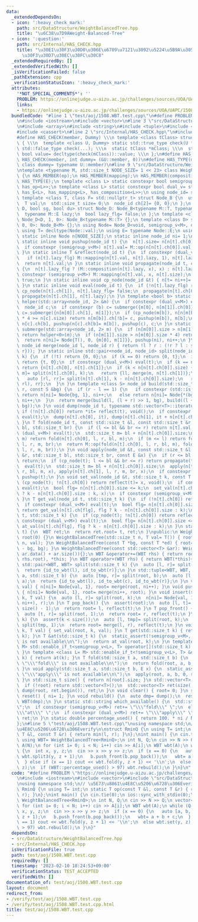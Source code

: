 ```yaml
---
data:
  _extendedDependsOn:
  - icon: ':heavy_check_mark:'
    path: src/DataStructure/WeightBalancedTree.hpp
    title: "\u6C38\u7D9AWeight-Balanced-Tree"
  - icon: ':question:'
    path: src/Internal/HAS_CHECK.hpp
    title: "\u30E1\u30F3\u30D0\u306E\u6709\u7121\u3092\u5224\u5B9A\u3059\u308B\u30C6\
      \u30F3\u30D7\u30EC\u30FC\u30C8"
  _extendedRequiredBy: []
  _extendedVerifiedWith: []
  _isVerificationFailed: false
  _pathExtension: cpp
  _verificationStatusIcon: ':heavy_check_mark:'
  attributes:
    '*NOT_SPECIAL_COMMENTS*': ''
    PROBLEM: https://onlinejudge.u-aizu.ac.jp/challenges/sources/UOA/UAPC/1508
    links:
    - https://onlinejudge.u-aizu.ac.jp/challenges/sources/UOA/UAPC/1508
  bundledCode: "#line 1 \"test/aoj/1508.WBT.test.cpp\"\n#define PROBLEM \"https://onlinejudge.u-aizu.ac.jp/challenges/sources/UOA/UAPC/1508\"\
    \n#include <iostream>\n#include <vector>\n#line 3 \"src/DataStructure/WeightBalancedTree.hpp\"\
    \n#include <array>\n#include <string>\n#include <tuple>\n#include <cstddef>\n\
    #include <cassert>\n#line 2 \"src/Internal/HAS_CHECK.hpp\"\n#include <type_traits>\n\
    #define HAS_CHECK(member, Dummy) \\\n template <class tClass> struct has_##member\
    \ { \\\n  template <class U, Dummy> static std::true_type check(U *); \\\n  static\
    \ std::false_type check(...); \\\n  static tClass *mClass; \\\n  static const\
    \ bool value= decltype(check(mClass))::value; \\\n };\n#define HAS_MEMBER(member)\
    \ HAS_CHECK(member, int dummy= (&U::member, 0))\n#define HAS_TYPE(member) HAS_CHECK(member,\
    \ class dummy= typename U::member)\n#line 9 \"src/DataStructure/WeightBalancedTree.hpp\"\
    \ntemplate <typename M, std::size_t NODE_SIZE= 1 << 23> class WeightBalancedTree\
    \ {\n HAS_MEMBER(op);\n HAS_MEMBER(mapping);\n HAS_MEMBER(composition);\n HAS_TYPE(T);\n\
    \ HAS_TYPE(E);\n template <class L> static constexpr bool semigroup_v= std::conjunction_v<has_T<L>,\
    \ has_op<L>>;\n template <class L> static constexpr bool dual_v= std::conjunction_v<has_T<L>,\
    \ has_E<L>, has_mapping<L>, has_composition<L>>;\n using node_id= std::int_least32_t;\n\
    \ template <class T, class F= std::nullptr_t> struct Node_B {\n  using E= F;\n\
    \  T val;\n  std::size_t size= 0;\n  node_id ch[2]= {0, 0};\n };\n template <class\
    \ D, bool sg, bool du> struct Node_D: Node_B<typename M::T, typename M::E> {\n\
    \  typename M::E lazy;\n  bool lazy_flg= false;\n };\n template <class D> struct\
    \ Node_D<D, 1, 0>: Node_B<typename M::T> {};\n template <class D> struct Node_D<D,\
    \ 0, 0>: Node_B<M> {};\n using Node= Node_D<void, semigroup_v<M>, dual_v<M>>;\n\
    \ using T= decltype(Node::val);\n using E= typename Node::E;\n using WBT= WeightBalancedTree;\n\
    \ static inline Node n[NODE_SIZE];\n static inline node_id ni= 1;\n node_id root;\n\
    \ static inline void pushup(node_id t) {\n  n[t].size= n[n[t].ch[0]].size + n[n[t].ch[1]].size;\n\
    \  if constexpr (semigroup_v<M>) n[t].val= M::op(n[n[t].ch[0]].val, n[n[t].ch[1]].val);\n\
    \ }\n static inline T &reflect(node_id t) {\n  if constexpr (dual_v<M> && !semigroup_v<M>)\n\
    \   if (n[t].lazy_flg) M::mapping(n[t].val, n[t].lazy, 1), n[t].lazy_flg= false;\n\
    \  return n[t].val;\n }\n static inline void propagate(node_id t, const E &x)\
    \ {\n  n[t].lazy_flg ? (M::composition(n[t].lazy, x), x) : n[t].lazy= x;\n  if\
    \ constexpr (semigroup_v<M>) M::mapping(n[t].val, x, n[t].size);\n  n[t].lazy_flg=\
    \ true;\n }\n static inline void cp_node(node_id &t) { n[t= ni++]= Node(n[t]);\
    \ }\n static inline void eval(node_id t) {\n  if (!n[t].lazy_flg) return;\n  cp_node(n[t].ch[0]),\
    \ cp_node(n[t].ch[1]), n[t].lazy_flg= false;\n  propagate(n[t].ch[0], n[t].lazy),\
    \ propagate(n[t].ch[1], n[t].lazy);\n }\n template <bool b> static inline node_id\
    \ helper(std::array<node_id, 2> &m) {\n  if constexpr (dual_v<M>) eval(m[b]);\n\
    \  node_id c;\n  if constexpr (b) c= submerge({m[0], n[m[1]].ch[0]});\n  else\
    \ c= submerge({n[m[0]].ch[1], m[1]});\n  if (cp_node(m[b]), n[n[m[b]].ch[b]].size\
    \ * 4 >= n[c].size) return n[m[b]].ch[!b]= c, pushup(m[b]), m[b];\n  return n[m[b]].ch[!b]=\
    \ n[c].ch[b], pushup(n[c].ch[b]= m[b]), pushup(c), c;\n }\n static inline node_id\
    \ submerge(std::array<node_id, 2> m) {\n  if (n[m[0]].size > n[m[1]].size * 4)\
    \ return helper<0>(m);\n  if (n[m[1]].size > n[m[0]].size * 4) return helper<1>(m);\n\
    \  return n[ni]= Node{T(), 0, {m[0], m[1]}}, pushup(ni), ni++;\n }\n static inline\
    \ node_id merge(node_id l, node_id r) { return !l ? r : (!r ? l : submerge({l,\
    \ r})); }\n static inline std::pair<node_id, node_id> split(node_id t, std::size_t\
    \ k) {\n  if (!t) return {0, 0};\n  if (k == 0) return {0, t};\n  if (k >= n[t].size)\
    \ return {t, 0};\n  if constexpr (dual_v<M>) eval(t);\n  if (k == n[n[t].ch[0]].size)\
    \ return {n[t].ch[0], n[t].ch[1]};\n  if (k < n[n[t].ch[0]].size) {\n   auto [ll,\
    \ m]= split(n[t].ch[0], k);\n   return {ll, merge(m, n[t].ch[1])};\n  } else {\n\
    \   auto [rl, rr]= split(n[t].ch[1], k - n[n[t].ch[0]].size);\n   return {merge(n[t].ch[0],\
    \ rl), rr};\n  }\n }\n template <class S> node_id build(std::size_t l, std::size_t\
    \ r, const S &bg) {\n  if (r - l == 1) {\n   if constexpr (std::is_same_v<S, T>)\
    \ return n[ni]= Node{bg, 1}, ni++;\n   else return n[ni]= Node{*(bg + l), 1},\
    \ ni++;\n  }\n  return merge(build(l, (l + r) >> 1, bg), build((l + r) >> 1, r,\
    \ bg));\n }\n void dump(node_id t, typename std::vector<T>::iterator it) {\n \
    \ if (!n[t].ch[0]) return *it= reflect(t), void();\n  if constexpr (dual_v<M>)\
    \ eval(t);\n  dump(n[t].ch[0], it), dump(n[t].ch[1], it + n[n[t].ch[0]].size);\n\
    \ }\n T fold(node_id t, const std::size_t &l, const std::size_t &r, std::size_t\
    \ bl, std::size_t br) {\n  if (l <= bl && br <= r) return n[t].val;\n  if constexpr\
    \ (dual_v<M>) eval(t);\n  std::size_t m= bl + n[n[t].ch[0]].size;\n  if (r <=\
    \ m) return fold(n[t].ch[0], l, r, bl, m);\n  if (m <= l) return fold(n[t].ch[1],\
    \ l, r, m, br);\n  return M::op(fold(n[t].ch[0], l, r, bl, m), fold(n[t].ch[1],\
    \ l, r, m, br));\n }\n void apply(node_id &t, const std::size_t &l, const std::size_t\
    \ &r, std::size_t bl, std::size_t br, const E &x) {\n  if (r <= bl || br <= l)\
    \ return;\n  if (cp_node(t); l <= bl && br <= r) return propagate(t, x), void();\n\
    \  eval(t);\n  std::size_t m= bl + n[n[t].ch[0]].size;\n  apply(n[t].ch[0], l,\
    \ r, bl, m, x), apply(n[t].ch[1], l, r, m, br, x);\n  if constexpr (semigroup_v<M>)\
    \ pushup(t);\n }\n void set_val(node_id &t, std::size_t k, const T &x) {\n  if\
    \ (cp_node(t); !n[t].ch[0]) return reflect(t)= x, void();\n  if constexpr (dual_v<M>)\
    \ eval(t);\n  bool flg= n[n[t].ch[0]].size <= k;\n  set_val(n[t].ch[flg], flg\
    \ ? k - n[n[t].ch[0]].size : k, x);\n  if constexpr (semigroup_v<M>) pushup(t);\n\
    \ }\n T get_val(node_id t, std::size_t k) {\n  if (!n[t].ch[0]) return reflect(t);\n\
    \  if constexpr (dual_v<M>) eval(t);\n  bool flg= n[n[t].ch[0]].size <= k;\n \
    \ return get_val(n[t].ch[flg], flg ? k - n[n[t].ch[0]].size : k);\n }\n T &at_val(node_id\
    \ t, std::size_t k) {\n  if (cp_node(t); !n[t].ch[0]) return reflect(t);\n  if\
    \ constexpr (dual_v<M>) eval(t);\n  bool flg= n[n[t].ch[0]].size <= k;\n  return\
    \ at_val(n[t].ch[flg], flg ? k - n[n[t].ch[0]].size : k);\n }\n static WBT id_to_wbt(node_id\
    \ t) {\n  WBT ret;\n  return ret.root= t, ret;\n }\npublic:\n WeightBalancedTree():\
    \ root(0) {}\n WeightBalancedTree(std::size_t n, T val= T()) { root= build(0,\
    \ n, val); }\n WeightBalancedTree(const T *bg, const T *ed) { root= build(0, ed\
    \ - bg, bg); }\n WeightBalancedTree(const std::vector<T> &ar): WeightBalancedTree(ar.data(),\
    \ ar.data() + ar.size()){};\n WBT &operator+=(WBT rhs) { return root= merge(root,\
    \ rhs.root), *this; }\n WBT operator+(WBT rhs) { return WBT(*this)+= rhs; }\n\
    \ std::pair<WBT, WBT> split(std::size_t k) {\n  auto [l, r]= split(root, k);\n\
    \  return {id_to_wbt(l), id_to_wbt(r)};\n }\n std::tuple<WBT, WBT, WBT> split3(std::size_t\
    \ a, std::size_t b) {\n  auto [tmp, r]= split(root, b);\n  auto [l, c]= split(tmp,\
    \ a);\n  return {id_to_wbt(l), id_to_wbt(c), id_to_wbt(r)};\n }\n void push_back(T\
    \ val) { n[ni]= Node{val, 1}, root= merge(root, ni++); }\n void push_front(T val)\
    \ { n[ni]= Node{val, 1}, root= merge(ni++, root); }\n void insert(std::size_t\
    \ k, T val) {\n  auto [l, r]= split(root, k);\n  n[ni]= Node{val, 1}, root= merge(merge(l,\
    \ ni++), r);\n }\n T pop_back() {\n  assert(root);\n  auto [l, t]= split(root,\
    \ size() - 1);\n  return root= l, reflect(t);\n }\n T pop_front() {\n  assert(root);\n\
    \  auto [t, r]= split(root, 1);\n  return root= r, reflect(t);\n }\n T erase(std::size_t\
    \ k) {\n  assert(k < size());\n  auto [l, tmp]= split(root, k);\n  auto [t, r]=\
    \ split(tmp, 1);\n  return root= merge(l, r), reflect(t);\n }\n void set(std::size_t\
    \ k, T val) { set_val(root, k, val); }\n T get(std::size_t k) { return get_val(root,\
    \ k); }\n T &at(std::size_t k) {\n  static_assert(!semigroup_v<M>, \"\\\"at\\\"\
    \ is not available\\n\");\n  return at_val(root, k);\n }\n template <class L=\
    \ M> std::enable_if_t<semigroup_v<L>, T> operator[](std::size_t k) { return get(k);\
    \ }\n template <class L= M> std::enable_if_t<!semigroup_v<L>, T> &operator[](std::size_t\
    \ k) { return at(k); }\n T fold(std::size_t a, std::size_t b) {\n  static_assert(semigroup_v<M>,\
    \ \"\\\"fold\\\" is not available\\n\");\n  return fold(root, a, b, 0, size());\n\
    \ }\n void apply(std::size_t a, std::size_t b, E x) {\n  static_assert(dual_v<M>,\
    \ \"\\\"apply\\\" is not available\\n\");\n  apply(root, a, b, 0, size(), x);\n\
    \ }\n std::size_t size() { return n[root].size; }\n std::vector<T> dump() {\n\
    \  if (!root) return std::vector<T>();\n  std::vector<T> ret(size());\n  return\
    \ dump(root, ret.begin()), ret;\n }\n void clear() { root= 0; }\n static void\
    \ reset() { ni= 1; }\n void rebuild() {\n  auto dmp= dump();\n  reset(), *this=\
    \ WBT(dmp);\n }\n static std::string which_available() {\n  std::string ret= \"\
    \";\n  if constexpr (semigroup_v<M>) ret+= \"\\\"fold\\\" \";\n  else ret+= \"\
    \\\"at\\\" \";\n  if constexpr (dual_v<M>) ret+= \"\\\"apply\\\" \";\n  return\
    \ ret;\n }\n static double percentage_used() { return 100. * ni / NODE_SIZE; }\n\
    };\n#line 5 \"test/aoj/1508.WBT.test.cpp\"\nusing namespace std;\n// \u5E73\u8861\
    \u4E8C\u5206\u6728\u306Everify\n\nstruct RminQ {\n using T= int;\n static T op(const\
    \ T &l, const T &r) { return min(l, r); }\n};\nint main() {\n cin.tie(0);\n ios::sync_with_stdio(0);\n\
    \ using WBT= WeightBalancedTree<RminQ>;\n int N, Q;\n cin >> N >> Q;\n vector<int>\
    \ A(N);\n for (int i= 0; i < N; i++) cin >> A[i];\n WBT wbt(A);\n while (Q--)\
    \ {\n  int x, y, z;\n  cin >> x >> y >> z;\n  if (x == 0) {\n   auto [a, b, c]=\
    \ wbt.split3(y, z + 1);\n   b.push_front(b.pop_back());\n   wbt= a + b + c;\n\
    \  } else if (x == 1) cout << wbt.fold(y, z + 1) << '\\n';\n  else wbt.set(y,\
    \ z);\n  if (WBT::percentage_used() > 97) wbt.rebuild();\n }\n}\n"
  code: "#define PROBLEM \"https://onlinejudge.u-aizu.ac.jp/challenges/sources/UOA/UAPC/1508\"\
    \n#include <iostream>\n#include <vector>\n#include \"src/DataStructure/WeightBalancedTree.hpp\"\
    \nusing namespace std;\n// \u5E73\u8861\u4E8C\u5206\u6728\u306Everify\n\nstruct\
    \ RminQ {\n using T= int;\n static T op(const T &l, const T &r) { return min(l,\
    \ r); }\n};\nint main() {\n cin.tie(0);\n ios::sync_with_stdio(0);\n using WBT=\
    \ WeightBalancedTree<RminQ>;\n int N, Q;\n cin >> N >> Q;\n vector<int> A(N);\n\
    \ for (int i= 0; i < N; i++) cin >> A[i];\n WBT wbt(A);\n while (Q--) {\n  int\
    \ x, y, z;\n  cin >> x >> y >> z;\n  if (x == 0) {\n   auto [a, b, c]= wbt.split3(y,\
    \ z + 1);\n   b.push_front(b.pop_back());\n   wbt= a + b + c;\n  } else if (x\
    \ == 1) cout << wbt.fold(y, z + 1) << '\\n';\n  else wbt.set(y, z);\n  if (WBT::percentage_used()\
    \ > 97) wbt.rebuild();\n }\n}"
  dependsOn:
  - src/DataStructure/WeightBalancedTree.hpp
  - src/Internal/HAS_CHECK.hpp
  isVerificationFile: true
  path: test/aoj/1508.WBT.test.cpp
  requiredBy: []
  timestamp: '2023-02-10 18:24:53+09:00'
  verificationStatus: TEST_ACCEPTED
  verifiedWith: []
documentation_of: test/aoj/1508.WBT.test.cpp
layout: document
redirect_from:
- /verify/test/aoj/1508.WBT.test.cpp
- /verify/test/aoj/1508.WBT.test.cpp.html
title: test/aoj/1508.WBT.test.cpp
---
```

